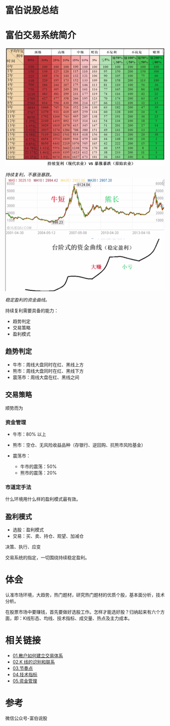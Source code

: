 富伯说股总结
====================
# 富伯交易系统简介
![FBSHG](images/FBSHG-20200213-01.png)

_持续复利，不暴涨暴跌。_
![FBSHG](images/FBSHG-20200213-02.png)

_稳定盈利的资金曲线。_

持续复利需要具备的能力：
- 趋势判定
- 交易策略
- 盈利模式

## 趋势判定
- 牛市：周线大盘同时在红、黑线上方
- 熊市：周线大盘同时在红、黑线下方
- 震荡市：周线大盘在红、黑线之间

## 交易策略
顺势而为

### 资金管理
- 牛市：80% 以上
- 熊市：空仓、无风险收益品种（存银行、逆回购、抗熊市风险基金）
- 震荡市：

    - 牛市的震荡：50%
    - 熊市的震荡：20%

### 市道定手法
什么环境用什么样的盈利模式最有效。

## 盈利模式
- 选股：盈利模式
- 交易：买、卖、持仓、观望、加减仓

决策、执行、应变

交易系统的指定，一切围绕持续稳定盈利。

# 体会

认准市场环境，大趋势，热门题材，研究热门题材的优质个股，基本面分析，技术分析。

在股票市场中要赚钱，首先要做好选股工作。怎样才能选好股？归纳起来有六个方面，即：K线形态、均线、技术指标、成交量、热点及主力成本。

# 相关链接
- [01.散户如何建立交易体系](https://github.com/IamDingj/FinancialHub/blob/master/FBSHG/01.%E6%95%A3%E6%88%B7%E5%A6%82%E4%BD%95%E5%BB%BA%E7%AB%8B%E4%BA%A4%E6%98%93%E4%BD%93%E7%B3%BB.md)
- [02.K 线的识别和联系](https://github.com/IamDingj/FinancialHub/blob/master/FBSHG/02.K%20%E7%BA%BF%E7%9A%84%E8%AF%86%E5%88%AB%E5%92%8C%E8%81%94%E7%B3%BB.md)
- [03.节奏点](https://github.com/IamDingj/FinancialHub/blob/master/FBSHG/03.%E8%8A%82%E5%A5%8F%E7%82%B9.md)
- [04.技术指标](https://github.com/IamDingj/FinancialHub/blob/master/FBSHG/04.%E6%8A%80%E6%9C%AF%E6%8C%87%E6%A0%87.md)
- [05.资金管理](https://github.com/IamDingj/FinancialHub/blob/master/FBSHG/05.%E8%B5%84%E9%87%91%E7%AE%A1%E7%90%86.md)


# 参考 
微信公众号-富伯说股
